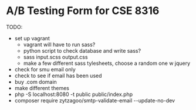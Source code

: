 # A/B Testing Form for CSE 8316

TODO:
- set up vagrant 
	- vagrant will have to run sass?
	- python script to check database and write sass?
	- sass input.scss output.css
	- make a few different sass tylesheets, choose a random one w jquery
- check for smu email only
- check to see if email has been used
- buy .com domain
- make different themes
- php -S localhost:8080 -t public public/index.php
- composer require zytzagoo/smtp-validate-email --update-no-dev 
